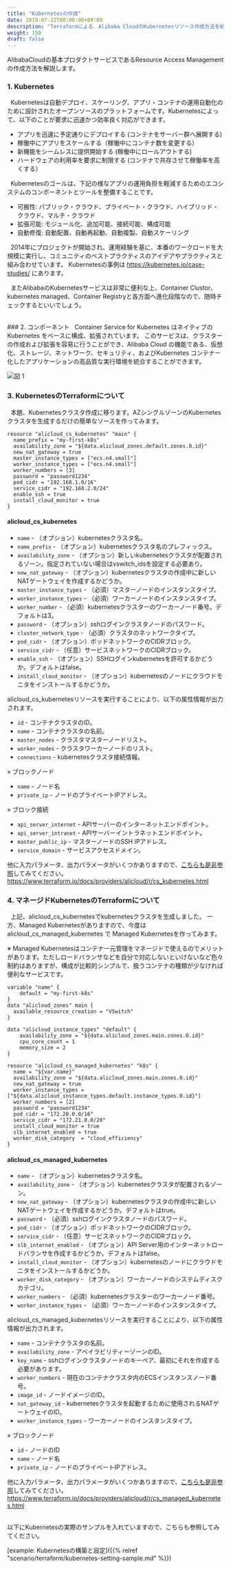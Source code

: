 ```yaml
---
title: "Kubernetesの作成"
date: 2019-07-22T00:00:00+09:00
description: "Terraformによる、Alibaba CloudのKubernetesリソース作成方法を紹介します。"
weight: 150
draft: false
---
```


AlibabaCloudの基本プロダクトサービスであるResource Access Managementの作成方法を解説します。

### 1. Kubernetes
&nbsp; Kubernetesは自動デプロイ、スケーリング、アプリ・コンテナの運用自動化のために設計されたオープンソースのプラットフォームです。Kubernetesによって、以下のことが要求に迅速かつ効率良く対応ができます。

* アプリを迅速に予定通りにデプロイする (コンテナをサーバー群へ展開する)
* 稼働中にアプリをスケールする（稼働中にコンテナ数を変更する）
* 新機能をシームレスに提供開始する (稼働中にロールアウトする)
* ハードウェアの利用率を要求に制限する (コンテナで共存させて稼働率を高くする）

&nbsp; Kubernetesのゴールは、下記の様なアプリの運用負担を軽減するためのエコシステムのコンポーネントとツールを整備することです。

* 可搬性: パブリック・クラウド、プライベート・クラウド、ハイブリッド・クラウド、マルチ・クラウド
* 拡張可能: モジュール化、追加可能、接続可能、構成可能
* 自動修復: 自動配置、自動再起動、自動複製、自動スケーリング

&nbsp; 2014年にプロジェクトが開始され、運用経験を基に、本番のワークロードを大規模に実行し、コミュニティのベストプラクティスのアイデアやプラクティスと組み合わせています。 Kubernetesの事例は https://kubernetes.io/case-studies/ にあります。

&nbsp; またAlibabaのKubernetesサービスは非常に便利な上、Container Clustor、kubernetes managed、Container Registryと各方面へ進化段階なので、随時チェックするといいでしょう。


<br>
### 2. コンポーネント
&nbsp; Container Service for Kubernetes はネイティブの Kubernetes をベースに構成、拡張されています。 このサービスは、クラスターの作成および拡張を容易に行うことができ、Alibaba Cloud の機能である、仮想化、ストレージ、ネットワーク、セキュリティ、およびKubernetes コンテナー化したアプリケーションの高品質な実行環境を統合することができます。

![図 1](/help/image/16.1.png)


### 3. KubernetesのTerraformについて
&nbsp; 本題、Kubernetesクラスタ作成に移ります。AZシングルゾーンのKubernetesクラスタを生成するだけの簡単なソースを作ってみます。

```
resource "alicloud_cs_kubernetes" "main" {
  name_prefix = "my-first-k8s"
  availability_zone = "${data.alicloud_zones.default.zones.0.id}"
  new_nat_gateway = true
  master_instance_types = ["ecs.n4.small"]
  worker_instance_types = ["ecs.n4.small"]
  worker_numbers = [3]
  password = "password1234"
  pod_cidr = "192.168.1.0/16"
  service_cidr = "192.168.2.0/24"
  enable_ssh = true
  install_cloud_monitor = true
}
```

#### **alicloud_cs_kubernetes**

* `name` - （オプション）kubernetesクラスタ名。
* `name_prefix` - （オプション）kubernetesクラスタ名のプレフィックス。
* `availability_zone` - （オプション）新しいkubernetesクラスタが配置されるゾーン。指定されていない場合はvswitch_idsを設定する必要あり。
* `new_nat_gateway` - （オプション）kubernetesクラスタの作成中に新しいNATゲートウェイを作成するかどうか。
* `master_instance_types` - （必須）マスターノードのインスタンスタイプ。
* `worker_instance_types` - （必須）ワーカーノードのインスタンスタイプ。
* `worker_number` - （必須）kubernetesクラスターのワーカーノード番号。デフォルトは3。
* `password` - （オプション）sshログインクラスタノードのパスワード。
* `cluster_network_type` - （必須）クラスタのネットワークタイプ。
* `pod_cidr` - （オプション）ポッドネットワークのCIDRブロック。
* `service_cidr` - （任意）サービスネットワークのCIDRブロック。
* `enable_ssh` - （オプション）SSHログインkubernetesを許可するかどうか。デフォルトはfalse。
* `install_cloud_monitor` - （オプション）kubernetesのノードにクラウドモニタをインストールするかどうか。

alicloud_cs_kubernetesリソースを実行することにより、以下の属性情報が出力されます。

* `id` - コンテナクラスタのID。
* `name` - コンテナクラスタの名前。
* `master_nodes` - クラスタマスターノードリスト。
* `worker_nodes` - クラスタワーカーノードのリスト。
* `connections` - kubernetesクラスタ接続情報。

» ブロックノード

* `name` - ノード名
* `private_ip` - ノードのプライベートIPアドレス。

» ブロック接続

* `api_server_internet` - APIサーバーのインターネットエンドポイント。
* `api_server_intranet` - APIサーバーイントラネットエンドポイント。
* `master_public_ip` - マスターノードのSSH IPアドレス。
* `service_domain` - サービスアクセスドメイン。



他に入力パラメータ、出力パラメータがいくつかありますので、[こちらも是非参照](https://www.terraform.io/docs/providers/alicloud/r/cs_kubernetes.html)してみてください。
https://www.terraform.io/docs/providers/alicloud/r/cs_kubernetes.html

### 4. マネージドKubernetesのTerraformについて
&nbsp; 上記、alicloud_cs_kubernetesでkubernetesクラスタを生成しました。
一方、Managed Kubernetesがありますので、今度はalicloud_cs_managed_kubernetes で Managed Kubernetesを作ってみます。

※ Managed Kubernetesはコンテナ一元管理をマネージドで使えるのでメリットがあります。ただしロードバランサなどを自分で対応しないといけないなど色々制約はありますが、構成が比較的シンプルで、扱うコンテナの種類が少なければ便利なサービスです。

```
variable "name" {
    default = "my-first-k8s"
}
data "alicloud_zones" main {
  available_resource_creation = "VSwitch"
}

data "alicloud_instance_types" "default" {
    availability_zone = "${data.alicloud_zones.main.zones.0.id}"
    cpu_core_count = 1
    memory_size = 2
}

resource "alicloud_cs_managed_kubernetes" "k8s" {
  name = "${var.name}"
  availability_zone = "${data.alicloud_zones.main.zones.0.id}"
  new_nat_gateway = true
  worker_instance_types = ["${data.alicloud_instance_types.default.instance_types.0.id}"]
  worker_numbers = [2]
  password = "password1234"
  pod_cidr = "172.20.0.0/16"
  service_cidr = "172.21.0.0/20"
  install_cloud_monitor = true
  slb_internet_enabled = true
  worker_disk_category  = "cloud_efficiency"
}
```

#### **alicloud_cs_managed_kubernetes**

* `name` - （オプション）kubernetesクラスタ名。
* `availability_zone` - （オプション）kubernetesクラスタが配置されるゾーン。
* `new_nat_gateway` - （オプション）kubernetesクラスタの作成中に新しいNATゲートウェイを作成するかどうか。デフォルトはtrue。
* `password` - （必須）sshログインクラスタノードのパスワード。
* `pod_cidr` - （オプション）ポッドネットワークのCIDRブロック。
* `service_cidr` - （任意）サービスネットワークのCIDRブロック。
* `slb_internet_enabled` - （オプション）API Server用のインターネットロードバランサを作成するかどうか。デフォルトはfalse。
* `install_cloud_monitor` - （オプション）kubernetesのノードにクラウドモニタをインストールするかどうか。
* `worker_disk_category` - （オプション）ワーカーノードのシステムディスクカテゴリ。
* `worker_numbers` - （必須）kubernetesクラスターのワーカーノード番号。
* `worker_instance_types` - （必須）ワーカーノードのインスタンスタイプ。

alicloud_cs_managed_kubernetesリソースを実行することにより、以下の属性情報が出力されます。

* `name` - コンテナクラスタの名前。
* `availability_zone` - アベイラビリティーゾーンのID。
* `key_name` - sshログインクラスタノードのキーペア、最初にそれを作成する必要があります。
* `worker_numbers` - 現在のコンテナクラスタ内のECSインスタンスノード番号。
* `image_id` - ノードイメージのID。
* `nat_gateway_id` - kubernetesクラスタを起動するために使用されるNATゲートウェイのID。
* `worker_instance_types` - ワーカーノードのインスタンスタイプ。

» ブロックノード

* `id` - ノードのID
* `name` - ノード名
* `private_ip` - ノードのプライベートIPアドレス。


他に入力パラメータ、出力パラメータがいくつかありますので、[こちらも是非参照](https://www.terraform.io/docs/providers/alicloud/r/cs_managed_kubernetes.html)してみてください。
https://www.terraform.io/docs/providers/alicloud/r/cs_managed_kubernetes.html


<br>
以下にKubernetesの実際のサンプルを入れていますので、こちらも参照してみてください。

[example: Kubernetesの構築と設定]({{% relref "scenario/terraform/kubernetes-setting-sample.md" %}})






